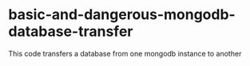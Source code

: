 # basic-and-dangerous-mongodb-database-transfer
This code transfers a database from one mongodb instance to another
